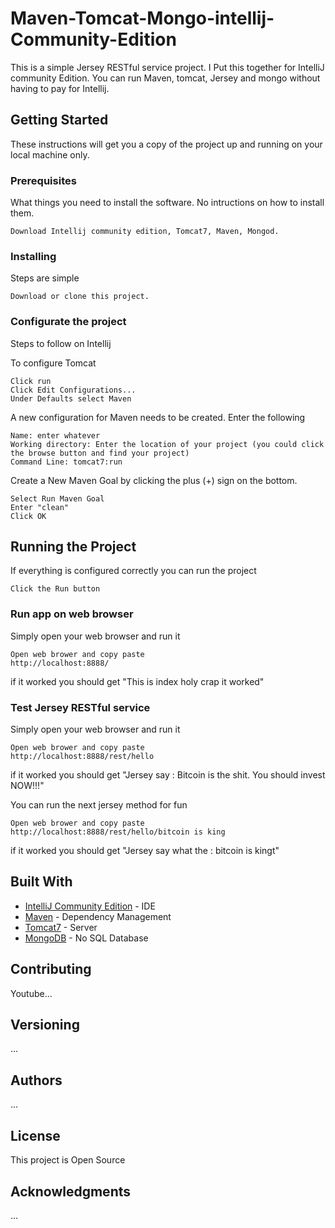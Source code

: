 # Maven-Tomcat-Mongo-intellij-Community-Edition

This is a simple Jersey RESTful service project. I Put this together for IntelliJ community Edition.
You can run Maven, tomcat, Jersey and mongo without having to pay for Intellij.

## Getting Started

These instructions will get you a copy of the project up and running on your local machine only.
### Prerequisites

What things you need to install the software. No intructions on how to install them.

```
Download Intellij community edition, Tomcat7, Maven, Mongod.
```

### Installing

Steps are simple

```
Download or clone this project.
```
### Configurate the project

Steps to follow on Intellij

To configure Tomcat

```
Click run
Click Edit Configurations...
Under Defaults select Maven
```

A new configuration for Maven needs to be created. Enter the following

```
Name: enter whatever
Working directory: Enter the location of your project (you could click the browse button and find your project)
Command Line: tomcat7:run
```

Create a New Maven Goal by clicking the plus (+) sign on the bottom.

```
Select Run Maven Goal
Enter "clean"
Click OK
```

## Running the Project

If everything is configured correctly you can run the project

```
Click the Run button
```

### Run app on web browser

Simply open your web browser and run it

```
Open web brower and copy paste
http://localhost:8888/
```

if it worked you should get "This is index holy crap it worked"

### Test Jersey RESTful service

Simply open your web browser and run it

```
Open web brower and copy paste
http://localhost:8888/rest/hello
```

if it worked you should get "Jersey say : Bitcoin is the shit. You should invest NOW!!!"


You can run the next jersey method for fun

```
Open web brower and copy paste
http://localhost:8888/rest/hello/bitcoin is king
```

if it worked you should get "Jersey say what the : bitcoin is kingt"


## Built With

* [IntelliJ Community Edition](https://www.jetbrains.com/idea/download/#section=windows) - IDE
* [Maven](https://maven.apache.org/) - Dependency Management
* [Tomcat7](https://tomcat.apache.org/download-70.cgi) - Server
* [MongoDB](https://www.mongodb.com/download-center#community) - No SQL Database

## Contributing

Youtube...

## Versioning

...

## Authors

...

## License

This project is Open Source

## Acknowledgments

...
